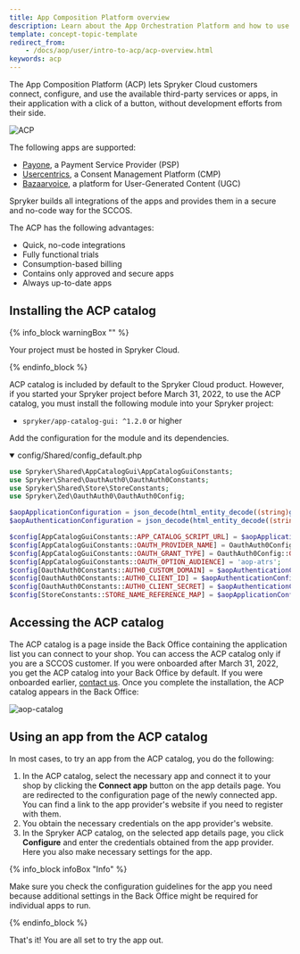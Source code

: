 ```yaml
---
title: App Composition Platform overview
description: Learn about the App Orchestration Platform and how to use it.
template: concept-topic-template
redirect_from:
    - /docs/aop/user/intro-to-acp/acp-overview.html
keywords: acp
---
```


The App Composition Platform (ACP) lets Spryker Cloud customers connect, configure, and use the available third-party services or apps, in their application with a click of a button, without development efforts from their side.

![ACP](https://spryker.s3.eu-central-1.amazonaws.com/docs/aop/app-orchestration-platform-overview/aop.png)

The following apps are supported:

- [Payone](/docs/pbc/all/payment-service-providers/payone/payone.html), a Payment Service Provider (PSP)
- [Usercentrics](/docs/pbc/all/usercentrics/usercentrics.html), a Consent Management Platform (CMP)
- [Bazaarvoice](/docs/pbc/all/ratings-reviews/{{site.version}}/third-party-integrations/bazaarvoice.html), a platform for User-Generated Content (UGC)

Spryker builds all integrations of the apps and provides them in a secure and no-code way for the SCCOS.

The ACP has the following advantages:

- Quick, no-code integrations
- Fully functional trials
- Consumption-based billing
- Contains only approved and secure apps
- Always up-to-date apps

## Installing the ACP catalog

{% info_block warningBox "" %}

Your project must be hosted in Spryker Cloud.

{% endinfo_block %}

ACP catalog is included by default to the Spryker Cloud product. However, if you started your Spryker project before March 31, 2022, to use the ACP catalog, you must install the following module into your Spryker project:

* `spryker/app-catalog-gui: ^1.2.0` or higher

Add the configuration for the module and its dependencies.

<details open>
<summary>config/Shared/config_default.php</summary>

```php
use Spryker\Shared\AppCatalogGui\AppCatalogGuiConstants;
use Spryker\Shared\OauthAuth0\OauthAuth0Constants;
use Spryker\Shared\Store\StoreConstants;
use Spryker\Zed\OauthAuth0\OauthAuth0Config;

$aopApplicationConfiguration = json_decode(html_entity_decode((string)getenv('SPRYKER_AOP_APPLICATION')), true);
$aopAuthenticationConfiguration = json_decode(html_entity_decode((string)getenv('SPRYKER_AOP_AUTHENTICATION')), true);

$config[AppCatalogGuiConstants::APP_CATALOG_SCRIPT_URL] = $aopApplicationConfiguration['APP_CATALOG_SCRIPT_URL'] ?? '';
$config[AppCatalogGuiConstants::OAUTH_PROVIDER_NAME] = OauthAuth0Config::PROVIDER_NAME;
$config[AppCatalogGuiConstants::OAUTH_GRANT_TYPE] = OauthAuth0Config::GRANT_TYPE_CLIENT_CREDENTIALS;
$config[AppCatalogGuiConstants::OAUTH_OPTION_AUDIENCE] = 'aop-atrs';
$config[OauthAuth0Constants::AUTH0_CUSTOM_DOMAIN] = $aopAuthenticationConfiguration['AUTH0_CUSTOM_DOMAIN'] ?? '';
$config[OauthAuth0Constants::AUTH0_CLIENT_ID] = $aopAuthenticationConfiguration['AUTH0_CLIENT_ID'] ?? '';
$config[OauthAuth0Constants::AUTH0_CLIENT_SECRET] = $aopAuthenticationConfiguration['AUTH0_CLIENT_SECRET'] ?? '';
$config[StoreConstants::STORE_NAME_REFERENCE_MAP] = $aopApplicationConfiguration['STORE_NAME_REFERENCE_MAP'] ?? [];
```
</details>

## Accessing the ACP catalog

The ACP catalog is a page inside the Back Office containing the application list you can connect to your shop.
You can access the ACP catalog only if you are a SCCOS customer. If you were onboarded after March 31, 2022, you get the ACP catalog into your Back Office by default. If you were onboarded earlier, [contact us](https://support.spryker.com/). Once you complete the installation, the ACP catalog appears in the Back Office:

![aop-catalog](https://spryker.s3.eu-central-1.amazonaws.com/docs/aop/app-orchestration-platform-overview/aop-catalog.png)

## Using an app from the ACP catalog

In most cases, to try an app from the ACP catalog, you do the following:

1. In the ACP catalog, select the necessary app and connect it to your shop by clicking the **Connect app** button on the app details page. You are redirected to the configuration page of the newly connected app. You can find a link to the app provider's website if you need to register with them.
2. You obtain the necessary credentials on the app provider's website.
3. In the Spryker ACP catalog, on the selected app details page, you click **Configure** and enter the credentials obtained from the app provider. Here you also make necessary settings for the app.

{% info_block infoBox "Info" %}

Make sure you check the configuration guidelines for the app you need because additional settings in the Back Office might be required for individual apps to run.

{% endinfo_block %}

That's it! You are all set to try the app out.
